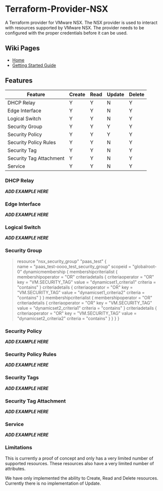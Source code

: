 # Terraform-Provider-NSX

A Terraform provider for VMware NSX.  The NSX provider is used to interact
with resources supported by VMware NSX.  The provider needs to be configured
with the proper credentials before it can be used.

## Wiki Pages
* [Home](https://github.com/sky-uk/terraform-provider-nsx/wiki)
* [Getting Started Guide](https://github.com/sky-uk/terraform-provider-nsx/wiki/Getting-Started-Guide)

## Features
| Feature                 | Create | Read  | Update  | Delete |
|-------------------------|--------|-------|---------|--------|
| DHCP Relay              |   Y    |   Y   |    N    |   Y    |
| Edge Interface          |   Y    |   Y   |    N    |   Y    |
| Logical Switch          |   Y    |   Y   |    N    |   Y    |
| Security Group          |   Y    |   Y   |    Y    |   Y    |
| Security Policy         |   Y    |   Y   |    Y    |   Y    |
| Security Policy Rules   |   Y    |   Y   |    N    |   Y    |
| Security Tag            |   Y    |   Y   |    N    |   Y    |
| Security Tag Attachment |   Y    |   Y   |    N    |   Y    |
| Service                 |   Y    |   Y   |    N    |   Y    |

### DHCP Relay
***ADD EXAMPLE HERE***

### Edge Interface
***ADD EXAMPLE HERE***

### Logical Switch
***ADD EXAMPLE HERE***

### Security Group

> resource "nsx_security_group" "paas_test" {  
    name = "paas_test-oooo_test_security_group"
    scopeid = "globalroot-0"
    dynamicmembership {
        membershipcriterialist {
            membershipoperator = "OR"
            criteriadetails {
                criteriaoperator = "OR"
                key = "VM.SECURITY_TAG"
                value = "dynamicset1_criteria1"
                criteria = "contains"
            }
            criteriadetails {
                criteriaoperator = "OR"
                key = "VM.SECURITY_TAG"
                value = "dynamicset1_criteria2"
                criteria = "contains"
            }
        }
        membershipcriterialist {
            membershipoperator = "OR"
            criteriadetails {
                criteriaoperator = "OR"
                key = "VM.SECURITY_TAG"
                value = "dynamicset2_criteria1"
                criteria = "contains"
            }
            criteriadetails {
                criteriaoperator = "OR"
                key = "VM.SECURITY_TAG"
                value = "dynamicset2_criteria2"
                criteria = "contains"
            }
        }
    }
}


### Security Policy
***ADD EXAMPLE HERE***

### Security Policy Rules
***ADD EXAMPLE HERE***

### Security Tags
***ADD EXAMPLE HERE***

### Security Tag Attachment
***ADD EXAMPLE HERE***

### Service
***ADD EXAMPLE HERE***


### Limitations

This is currently a proof of concept and only has a very limited number of
supported resources.  These resources also have a very limited number
of attributes.

We have only implemented the ability to Create, Read and Delete resources.
Currently there is no implementation of Update.

